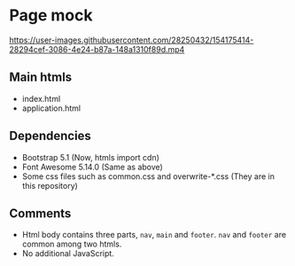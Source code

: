 Page mock
===

https://user-images.githubusercontent.com/28250432/154175414-28294cef-3086-4e24-b87a-148a1310f89d.mp4

## Main htmls

- index.html
- application.html

## Dependencies

- Bootstrap 5.1 (Now, htmls import cdn)
- Font Awesome 5.14.0 (Same as above)
- Some css files such as common.css and overwrite-*.css (They are in this repository)

## Comments

- Html body contains three parts, `nav`, `main` and `footer`. `nav` and `footer` are common among two htmls.
- No additional JavaScript.
